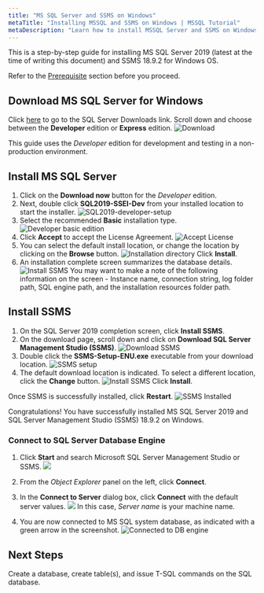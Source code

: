 ```yaml
---
title: "MS SQL Server and SSMS on Windows"
metaTitle: "Installing MSSQL and SSMS on Windows | MSSQL Tutorial"
metaDescription: "Learn how to install MSSQL Server and SSMS on Windows by following this step by step instructions guide"
---
```


This is a step-by-step guide for installing MS SQL Server 2019 (latest at the time of writing this document) and SSMS 18.9.2 for Windows OS.

Refer to the [Prerequisite](1-prerequisite.md) section before you proceed.

## Download MS SQL Server for Windows

Click [here](https://www.microsoft.com/en-us/sql-server/sql-server-downloads) to go to the SQL Server Downloads link.
Scroll down and choose between the **Developer** edition or **Express** edition.
![Download](../../assets/download.png)

   This guide uses the *Developer* edition for development and testing in a non-production environment.

## Install MS SQL Server

1. Click on the **Download now** button for the *Developer* edition.
1. Next, double click **SQL2019-SSEI-Dev** from your installed location to start the installer.
![SQL2019-developer-setup](../../assets/SQL2019-developer-setup.png)
1. Select the recommended **Basic** installation type.
![Developer basic edition](../../assets/developer-basic-edition.png)
1. Click **Accept** to accept the License Agreement.
![Accept License](../../assets/license.png)
1. You can select the default install location, or change the location by clicking on the **Browse** button.
![Installation directory](../../assets/install-location.png)
Click **Install**.
1. An installation complete screen summarizes the database details.
![Install SSMS](../../assets/install-ssms.png)
 You may want to make a note of the following information on the screen - Instance name, connection string, log folder path, SQL engine path, and the installation resources folder path.

## Install SSMS

1. On the SQL Server 2019 completion screen, click **Install SSMS**.
1. On the download page, scroll down and click on **Download SQL Server Management Studio (SSMS)**.
![Download SSMS](../../assets/download-ssms.png)
1. Double click the **SSMS-Setup-ENU.exe** executable from your download location.
![SSMS setup](../../assets/ssms-setup.png)
1. The default download location is indicated. To select a different location, click the **Change** button.
![Install SSMS](../../assets/ssms-location.png)
Click **Install**.

Once SSMS is successfully installed, click **Restart**.
![SSMS Installed](../../assets/ssms-installed.png)

Congratulations! You have successfully installed MS SQL Server 2019 and SQL Server Management Studio (SSMS) 18.9.2 on Windows.

### Connect to SQL Server Database Engine

1. Click **Start** and search Microsoft SQL Server Management Studio or SSMS.
![](../../assets/select-ssms.png)
1. From the *Object Explorer* panel on the left, click **Connect**.
1. In the **Connect to Server** dialog box, click **Connect** with the default server values.
![](../../assets/connect-to-server.png)
In this case, *Server name* is your machine name.

1. You are now connected to MS SQL system database, as indicated with a green arrow in the screenshot.
![Connected to DB engine](../../assets/dbengine-connect.png)

## Next Steps

Create a database, create table(s), and issue T-SQL commands on the SQL database.
